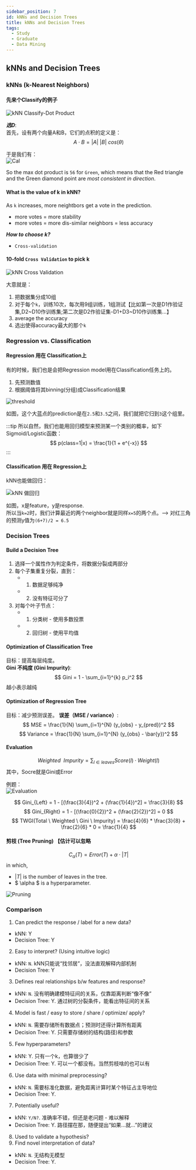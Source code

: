 ```yaml
---
sidebar_position: 7
id: kNNs and Decision Trees
title: kNNs and Decision Trees
tags:
  - Study
  - Graduate
  - Data Mining
---
```


## kNNs and Decision Trees

### kNNs (k-Nearest Neighbors)

#### 先来个Classify的例子

![kNN Classify-Dot Product](https://jcqn.oss-cn-beijing.aliyuncs.com/img_blog/514DM/514DM_16.png)

***选D***:  
首先，设有两个向量A和B，它们的点积的定义是：
$$
A \cdot B = |A| \ |B| \ cos(\theta)
$$

于是我们有：  
![Cal](https://jcqn.oss-cn-beijing.aliyuncs.com/img_blog/514DM/514DM_17.png)

So the max dot product is `56` for `Green`, which means that the Red triangle and the Green diamond point are *most consistent in direction*.


#### What is the value of k in kNN?

As `k` increases, more neightbors get a vote in the prediction.  
- more votes = more stability
- more votes = more dis-similar neighbors = less accuracy

***How to choose k?***
- `Cross-validation`

#### 10-fold `Cross Validation` to pick k

![kNN Cross Validation](https://jcqn.oss-cn-beijing.aliyuncs.com/img_blog/514DM/514DM_18.png)

大意就是：  
1. 把数据集分成10组
2. 对于每个`k`，训练10次，每次用9组训练，1组测试【比如第一次是D1作验证集,D2~D10作训练集;第二次是D2作验证集-D1+D3~D10作训练集...】
3. average the accuracy
4. 选出使得accuracy最大的那个`k`

### Regression vs. Classification

#### Regression 用在 Classification上

有的时候，我们也是会把Regression model用在Classification任务上的。  
1. 先预测数值
2. 根据阈值将其binning(分组)成Classification结果

![threshold](https://jcqn.oss-cn-beijing.aliyuncs.com/img_blog/514DM/514DM_19.png)

如图，这个大蓝点的prediction是在`2.5`和`3.5`之间，我们就把它归到`3`这个组里。

:::tip
所以自然，我们也能用回归模型来预测某一个类别的概率，如下Sigmoid/Logistic函数：
$$
p(class=1|x) = \frac{1}{1 + e^{-x}}  
$$
:::


#### Classification 用在 Regression上
kNN也能做回归：

![kNN 做回归](https://jcqn.oss-cn-beijing.aliyuncs.com/img_blog/514DM/514DM_20.png)

如图，x是feature，y是response.  
所以当`k=2`时，我们计算最近的两个neighbor就是同样`x=5`的两个点。--> 对红三角的预测y值为`(6+7)/2 = 6.5`


### Decision Trees

#### Build a Decision Tree
1. 选择一个属性作为判定条件，将数据分裂成两部分
2. 每个子集重复分裂，直到：
    - 1) 数据足够纯净
    - 2) 没有特征可分了
3. 对每个叶子节点：
   - 1) 分类树 - 使用多数投票
   - 2) 回归树 - 使用平均值


#### Optimization of Classification Tree
目标：提高每层纯度。  
**Gini 不纯度 (Gini Impurity)**:
$$
Gini = 1 - \sum_{i=1}^{k} p_i^2
$$
越小表示越纯

#### Optimization of Regression Tree
目标：减少预测误差。
**误差（MSE / variance）**:
$$
MSE = \frac{1}{N} \sum_{i=1}^{N} (y_{obs} - y_{pred})^2
$$
$$
Variance = \frac{1}{N} \sum_{i=1}^{N} (y_{obs} - \bar{y})^2
$$

#### Evaluation
$$
Weighted \ \ Impurity = \sum_{l \in leaves} Score(l) \cdot Weight(l)
$$
其中，Socre就是Gini或Error

例题：  
![Evaluation](https://jcqn.oss-cn-beijing.aliyuncs.com/img_blog/514DM/514DM_21.png)

$$
Gini_{Left} = 1 - [(\frac{3}{4})^2 + (\frac{1}{4})^2] = \frac{3}{8}
$$
$$
Gini_{Right} = 1 - [(\frac{0}{2})^2 + (\frac{2}{2})^2] = 0
$$
$$
TWGI(Total \ Weighted \ Gini \ Impurity) = \frac{4}{6} * \frac{3}{8} + \frac{2}{6} * 0 = \frac{1}{4}
$$

#### 剪枝 (Tree Pruning) 【估计可以忽略
$$
C_{\alpha}(T) = Error(T) + \alpha \cdot |T|
$$
in which,
- $|T|$ is the number of leaves in the tree.
- $ \alpha $ is a hyperparameter.

![Pruning](https://jcqn.oss-cn-beijing.aliyuncs.com/img_blog/514DM/514DM_22.png)

### Comparison

1. Can predict the response / label for a new data?
- kNN: Y
- Decision Tree: Y

2. Easy to interpret? (Using intuitive logic)
- kNN: `N`. kNN只能说“找邻居”，没法直观解释内部机制
- Decision Tree: Y

3. Defines real relationships b/w features and response?
- kNN: `N`. 没有明确建模特征间的关系，仅靠距离判断“像不像”
- Decision Tree: Y. 通过树的分裂条件，能看出特征间的关系

4. Model is fast / easy to store / share / optimize/ apply?
- kNN: `N`. 需要存储所有数据点；预测时还得计算所有距离
- Decision Tree: Y. 只需要存储树的结构(路径)和参数

5. Few hyperparameters?
- kNN: Y. 只有一个k，也算很少了
- Decision Tree: Y. 可以一个都没有。当然剪枝啥的也可以有

6. Use data with minimal preprocessing?
- kNN: `N`. 需要标准化数据，避免距离计算时某个特征占主导地位
- Decision Tree: Y.

7. Potentially useful?
- kNN: `Y/N?`. 准确率不错，但还是老问题 - 难以解释
- Decision Tree: Y. 路径摆在那，随便提出“如果...就...”的建议

8. Used to validate a hypothesis?
9. Find novel interpretation of data?
- kNN: `N`. 无结构无模型
- Decision Tree: Y.
